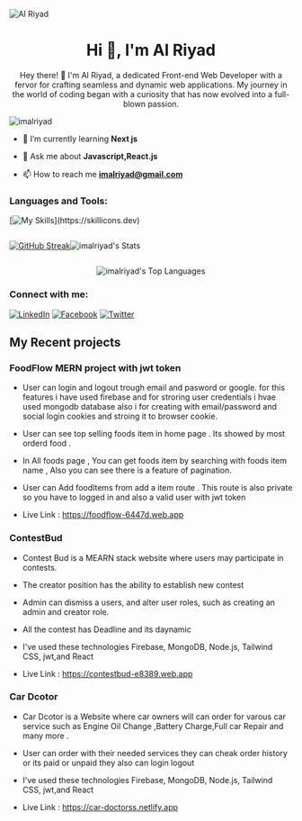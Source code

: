 
![Al Riyad](https://github.com/imalriyad/imalriyad/assets/111139540/860be509-9a6f-40ab-b00a-e31cc91dbb28)



<h1 align="center">Hi 👋, I'm Al Riyad</h1>
<p align="center">Hey there! 👋 I'm Al Riyad, a dedicated Front-end Web Developer with a fervor for crafting seamless and dynamic web applications. My journey in the world of coding began with a curiosity that has now evolved into a full-blown passion.</p>

<p align="left"> <img src="https://komarev.com/ghpvc/?username=imalriyad&label=Profile%25views&color=0e75b6&style=flat" alt="imalriyad" /> </p>

- 🌱 I’m currently learning **Next js**

- 💬 Ask me about **Javascript,React.js**

- 📫 How to reach me **imalriyad@gmail.com**

<h3 align="left">Languages and Tools:</h3>

[![My Skills](https://skillicons.dev/icons?i=react,js,nodejs,express,mongodb,firebase,tailwind,html,css,figma,vscode,github,)](https://skillicons.dev)

<div style="display: flex; flex-direction: row;" align="center ">

[![GitHub Streak](https://github-readme-streak-stats.herokuapp.com?user=imalriyad&theme=prussian)](https://git.io/streak-stats)

![imalriyad's Stats](https://github-readme-stats.vercel.app/api?username=imalriyad&theme=prussian&show_icons=true&hide_border=true&count_private=true)

</div>

<div align="center" >

![imalriyad's Top Languages](https://github-readme-stats.vercel.app/api/top-langs/?username=imalriyad&theme=prussian&show_icons=true&hide_border=true&layout=compact)

</div>

<h3 align="left">Connect with me:</h3>

[![LinkedIn](https://img.shields.io/badge/linkedin-%230077B5.svg?style=for-the-badge&logo=linkedin&logoColor=white)](https://www.linkedin.com/in/imalriyad/)
[![Facebook](https://img.shields.io/badge/Facebook-%231877F2.svg?style=for-the-badge&logo=Facebook&logoColor=white)](https://www.facebook.com/imalriyad)
[![Twitter](https://img.shields.io/badge/Twitter-%231DA1F2.svg?style=for-the-badge&logo=Twitter&logoColor=white)](https://twitter.com/imalriyad)

## My Recent projects

### FoodFlow MERN project with jwt token

- User can login and logout trough email and pasword or google. for this features i have used firebase and for stroring user credentials i hvae used mongodb database also i for creating with email/password and social login cookies and stroing it to browser cookie.

- User can see top selling foods item in home page . Its showed by most orderd food .

- In All foods page , You can get foods item by searching with foods item name , Also you can see there is a feature of pagination. 

- User can Add foodItems from add a item route . This route is also private so you have to logged in and also a valid user with jwt token

- Live Link : https://foodflow-6447d.web.app


### ContestBud

- Contest Bud is a MEARN stack website where users may participate in contests.

- The creator position has the ability to establish new contest

- Admin can dismiss a users, and alter user roles, such as creating an admin and creator role.

- All the contest has Deadline and its daynamic

- I've used these technologies Firebase, MongoDB, Node.js, Tailwind CSS, jwt,and React

- Live Link : https://contestbud-e8389.web.app

### Car Dcotor

- Car Dcotor is a Website where car owners will can order for varous car service such as Engine Oil Change ,Battery Charge,Full car Repair and many more .

- User can order with their needed services they can cheak order history or its paid or unpaid they also can login logout

- I've used these technologies Firebase, MongoDB, Node.js, Tailwind CSS, jwt,and React

- Live Link : https://car-doctorss.netlify.app

